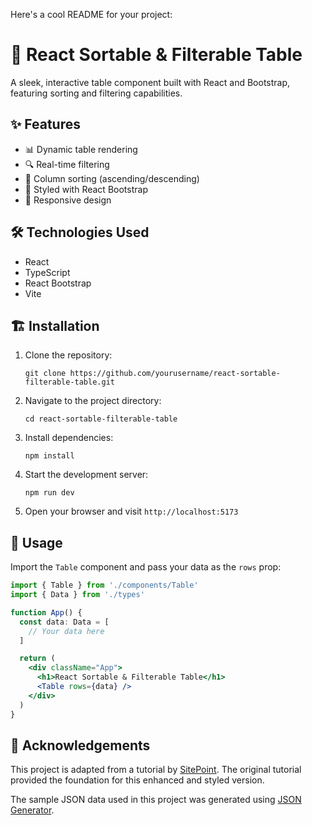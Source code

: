 Here's a cool README for your project:

# 🚀 React Sortable & Filterable Table

A sleek, interactive table component built with React and Bootstrap, featuring sorting and filtering capabilities.

## ✨ Features

- 📊 Dynamic table rendering
- 🔍 Real-time filtering
- 🔀 Column sorting (ascending/descending)
- 💅 Styled with React Bootstrap
- 📱 Responsive design

## 🛠️ Technologies Used

- React
- TypeScript
- React Bootstrap
- Vite

## 🏗️ Installation

1. Clone the repository:
   ```
   git clone https://github.com/yourusername/react-sortable-filterable-table.git
   ```

2. Navigate to the project directory:
   ```
   cd react-sortable-filterable-table
   ```

3. Install dependencies:
   ```
   npm install
   ```

4. Start the development server:
   ```
   npm run dev
   ```

5. Open your browser and visit `http://localhost:5173`

## 🎨 Usage

Import the `Table` component and pass your data as the `rows` prop:

```jsx
import { Table } from './components/Table'
import { Data } from './types'

function App() {
  const data: Data = [
    // Your data here
  ]

  return (
    <div className="App">
      <h1>React Sortable & Filterable Table</h1>
      <Table rows={data} />
    </div>
  )
}
```

## 🙏 Acknowledgements

This project is adapted from a tutorial by [SitePoint](https://www.sitepoint.com/create-sortable-filterable-table-react/). The original tutorial provided the foundation for this enhanced and styled version.

The sample JSON data used in this project was generated using [JSON Generator](https://json-generator.com/#).